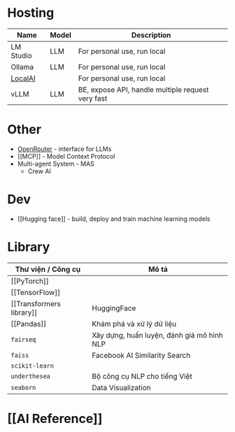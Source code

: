 # Hosting

| Name                           | Model | Description                                       |
| ------------------------------ | ----- | ------------------------------------------------- |
| LM Studio                      | LLM   | For personal use, run local                       |
| Ollama                         | LLM   | For personal use, run local                       |
| [LocalAI](https://localai.io/) |       | For personal use, run local                       |
| vLLM                           | LLM   | BE, expose API, handle multiple request very fast |
# Other
- [OpenRouter](https://openrouter.ai/) - interface for LLMs
- [[MCP]] - Model Context Protocol
- Multi-agent System - MAS
	- Crew AI

# Dev
- [[Hugging face]] - build, deploy and train machine learning models
# Library
| Thư viện / Công cụ       | Mô tả                                      |
| ------------------------ | ------------------------------------------ |
| [[PyTorch]]              |                                            |
| [[TensorFlow]]           |                                            |
| [[Transformers library]] | HuggingFace                                |
| [[Pandas]]               | Khám phá và xử lý dữ liệu                  |
| `fairseq`                | Xây dựng, huấn luyện, đánh giá mô hình NLP |
| `faiss`                  | Facebook AI Similarity Search              |
| `scikit-learn`           |                                            |
| `underthesea`            | Bộ công cụ NLP cho tiếng Việt              |
| `seaborn`                | Data Visualization                         |

# [[AI Reference]]

